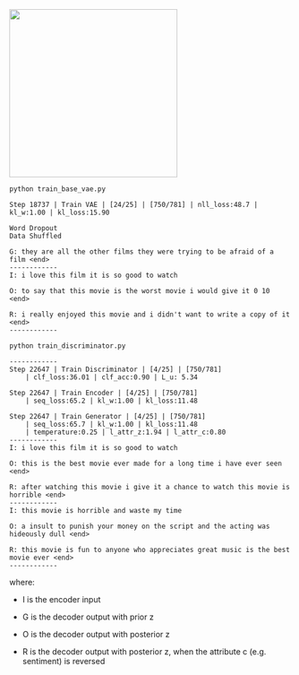 
<img src="https://github.com/zhedongzheng/finch/blob/master/nlp-models/assets/control-vae.png" height='300'>

```
python train_base_vae.py
```
```
Step 18737 | Train VAE | [24/25] | [750/781] | nll_loss:48.7 | kl_w:1.00 | kl_loss:15.90

Word Dropout
Data Shuffled

G: they are all the other films they were trying to be afraid of a film <end>
------------
I: i love this film it is so good to watch

O: to say that this movie is the worst movie i would give it 0 10 <end>

R: i really enjoyed this movie and i didn't want to write a copy of it <end>
------------
```
```
python train_discriminator.py
```
```
------------
Step 22647 | Train Discriminator | [4/25] | [750/781]
	| clf_loss:36.01 | clf_acc:0.90 | L_u: 5.34

Step 22647 | Train Encoder | [4/25] | [750/781]
	| seq_loss:65.2 | kl_w:1.00 | kl_loss:11.48

Step 22647 | Train Generator | [4/25] | [750/781]
	| seq_loss:65.7 | kl_w:1.00 | kl_loss:11.48
	| temperature:0.25 | l_attr_z:1.94 | l_attr_c:0.80
------------
I: i love this film it is so good to watch

O: this is the best movie ever made for a long time i have ever seen <end>

R: after watching this movie i give it a chance to watch this movie is horrible <end>
------------
I: this movie is horrible and waste my time

O: a insult to punish your money on the script and the acting was hideously dull <end>

R: this movie is fun to anyone who appreciates great music is the best movie ever <end>
------------
```
where:
* I is the encoder input

* G is the decoder output with prior z

* O is the decoder output with posterior z

* R is the decoder output with posterior z, when the attribute c (e.g. sentiment) is reversed
